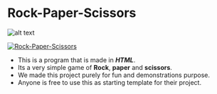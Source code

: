 # Rock-Paper-Scissors

![alt text](https://images-na.ssl-images-amazon.com/images/I/61QkvmvEdVL.png "Logo Title 1")

<a href=""><img src="https://images-na.ssl-images-amazon.com/images/I/61QkvmvEdVL.png" title="Rock-Paper-Scissors" alt="Rock-Paper-Scissors"></a>

* This is a program that is made in **_HTML_**.
* Its a very simple game of **Rock**, **paper** and **scissors**. 
* We made this project purely for fun and demonstrations purpose. 
* Anyone is free to use this as starting template for their project.



